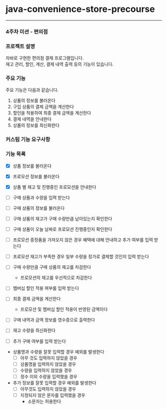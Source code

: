 # java-convenience-store-precourse

---

### 4주차 미션 - 편의점
### 프로젝트 설명
자바로 구현한 편의점 결제 프로그램입니다.  
재고 관리, 할인, 계산, 결제 내역 출력 등의 기능이 있습니다.

### 주요 기능
주요 기능은 다음과 같습니다.
1. 상품의 정보를 불러온다
2. 구입 상품의 결제 금액을 계산한다
3. 할인을 적용하여 최종 결제 금액을 계산한다
4. 결제 내역을 안내한다
5. 상품의 정보를 최신화한다


### 커스텀 기능 요구사항 

### 기능 목록
- [x] 상품 정보를 불러온다
  

- [x] 프로모션 정보를 불러온다


- [x] 상품 별 재고 및 진행중인 프로모션을 안내한다


- [ ] 구매 상품과 수량을 입력 받는다


- [ ] 구매 상품의 정보를 불러온다


- [ ] 구매 상품의 재고가 구매 수량만큼 남아있는지 확인한다


- [ ] 구매 상품이 오늘 날짜로 프로모션 진행중인지 확인한다


- [ ] 프로모션 증정품을 가져오지 않은 경우 혜택에 대해 안내하고 추가 여부를 입력 받는다


- [ ] 프로모션 재고가 부족한 경우 일부 수량을 정가로 결제할 것인지 입력 받는다


- [ ] 구매 수량만큼 구매 상품의 재고를 차감한다
  -  프로모션의 재고를 우선적으로 차감한다

    
- [ ] 멤버십 할인 적용 여부를 입력 받는다


- [ ] 최종 결제 금액을 계산한다
  - 프로모션 및 멤버십 할인 적용이 반영된 금액이다


- [ ] 구매 내역과 금액 정보를 영수증으로 출력한다


- [ ] 재고 수량을 최신화한다


- [ ] 추가 구매 여부를 입력 받는다


- 상품명과 수량을 잘못 입력할 경우 예외를 발생한다
  - [ ] 아무 것도 입력하지 않았을 경우
  - [ ] 상품명을 입력하지 않았을 경우
  - [ ] 수량을 입력하지 않았을 경우
  - [ ] 정수 이외 수량을 입력했을 경우

- 추가 정보를 잘못 입력할 경우 예외를 발생한다
  - [ ] 아무것도 입력하지 않았을 경우
  - [ ] 지정되지 않은 문자를 입력했을 경우
    - 소문자는 허용한다